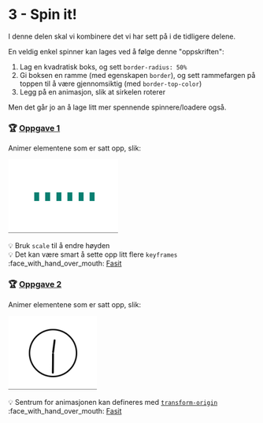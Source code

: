 # 3 - Spin it!

I denne delen skal vi kombinere det vi har sett på i de tidligere delene.

En veldig enkel spinner kan lages ved å følge denne "oppskriften":

1. Lag en kvadratisk boks, og sett `border-radius: 50%`
2. Gi boksen en ramme (med egenskapen `border`), og sett rammefargen på toppen til å være gjennomsiktig (med `border-top-color`)
3. Legg på en animasjon, slik at sirkelen roterer

Men det går jo an å lage litt mer spennende spinnere/loadere også.

### :trophy: [Oppgave 1](https://codepen.io/mfeiring/pen/RePWGL)

Animer elementene som er satt opp, slik:

<img src="img/spinner.gif" height="150">

:bulb: Bruk `scale` til å endre høyden  
:bulb: Det kan være smart å sette opp litt flere `keyframes`  
:face_with_hand_over_mouth: [Fasit](https://codepen.io/mfeiring/pen/MPwwLZ)

### :trophy: [Oppgave 2](https://codepen.io/mfeiring/pen/xyGZGX)

Animer elementene som er satt opp, slik:

<img src="img/clockspinner.gif" height="150">

:bulb: Sentrum for animasjonen kan defineres med [`transform-origin`](https://developer.mozilla.org/en-US/docs/Web/CSS/transform-origin)
:face_with_hand_over_mouth: [Fasit](https://codepen.io/mfeiring/pen/JmdGdO)
